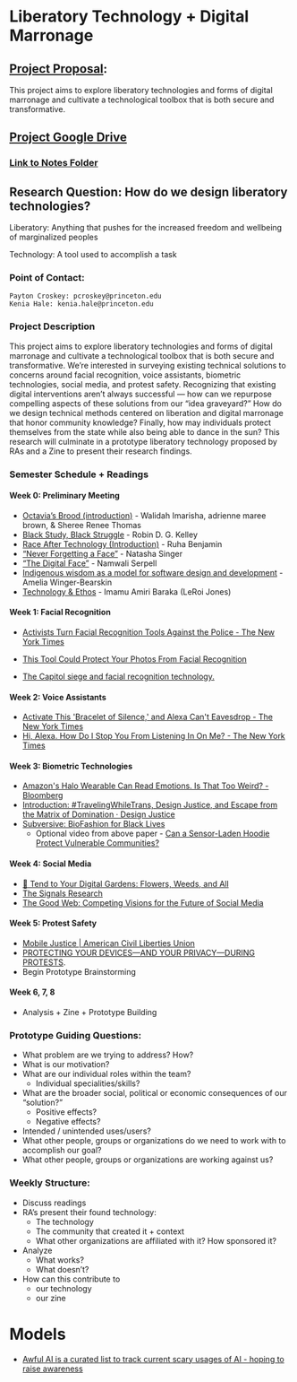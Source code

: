 # Liberatory Technology + Digital Marronage

## [Project Proposal](https://docs.google.com/document/d/1ljQSAa_LHABk7gWsWXDA-pNFvtFDSxUuCuxsYbTyvVc/edit?usp=sharing):

This project aims to explore liberatory technologies and forms of digital marronage and cultivate a technological toolbox that is both secure and transformative.

## [Project Google Drive](https://drive.google.com/drive/u/1/folders/1JbcIvgdUS_r8SjZ1j63yBPZkpIRW2pBg)
### [Link to Notes Folder](https://drive.google.com/drive/u/1/folders/16kYnJlmNNYQuqHNm9WqGXUOvIc8ju0b1)

## Research Question: How do we design liberatory technologies?

Liberatory: Anything that pushes for the increased freedom and wellbeing of marginalized peoples

Technology: A tool used to accomplish a task
 
### Point of Contact: 
	Payton Croskey: pcroskey@princeton.edu
	Kenia Hale: kenia.hale@princeton.edu
 
### Project Description 

This project aims to explore liberatory technologies and forms of digital marronage and cultivate a technological toolbox that is both secure and transformative. We’re interested in surveying existing technical solutions to concerns around facial recognition, voice assistants, biometric technologies, social media, and protest safety. Recognizing that existing digital interventions aren’t always successful — how can we repurpose compelling aspects of these solutions from our “idea graveyard?” How do we design technical methods centered on liberation and digital marronage that honor community knowledge? Finally, how may individuals protect themselves from the state while also being able to dance in the sun? This research will culminate in a prototype liberatory technology proposed by RAs and a Zine to present their research findings.
 
### Semester Schedule + Readings

#### Week 0: Preliminary Meeting
- [Octavia’s Brood (introduction)](https://ebookcentral.proquest.com/lib/princeton/detail.action?docID=1996052) - Walidah Imarisha, adrienne maree brown, & Sheree Renee Thomas
- [Black Study, Black Struggle](https://escholarship.org/uc/item/8cj8q196) - Robin D. G. Kelley
- [Race After Technology  (Introduction)](https://ebookcentral.proquest.com/lib/Princeton/detail.action?docID=5820427) - Ruha Benjamin
- [“Never Forgetting a Face”](https://www.nytimes.com/2014/05/18/technology/never-forgetting-a-face.html) - Natasha Singer
- [“The Digital Face”](https://www.theparisreview.org/blog/2020/10/21/the-digital-face/) - Namwali Serpell
- [Indigenous wisdom as a model for software design and development](https://foundation.mozilla.org/en/blog/indigenous-wisdom-model-software-design-and-development/) - Amelia Winger-Bearskin 
- [Technology & Ethos](http://www.soulsista.com/titanic/baraka.html) - Imamu Amiri Baraka (LeRoi Jones)


#### Week 1: Facial Recognition

- [Activists Turn Facial Recognition Tools Against the Police - The New York Times](https://www.nytimes.com/2020/10/21/technology/facial-recognition-police.html)

- [This Tool Could Protect Your Photos From Facial Recognition](https://www.nytimes.com/2020/08/03/technology/fawkes-tool-protects-photos-from-facial-recognition.html)

- [The Capitol siege and facial recognition technology.](https://slate.com/technology/2021/01/facial-recognition-technology-capitol-siege.html)

#### Week 2: Voice Assistants
- [Activate This 'Bracelet of Silence,' and Alexa Can't Eavesdrop - The New York Times](https://www.nytimes.com/2020/02/14/technology/alexa-jamming-bracelet-privacy-armor.html) 
- [Hi, Alexa. How Do I Stop You From Listening In On Me? - The New York Times](https://www.nytimes.com/2019/08/21/technology/personaltech/alexa-siri-google-assistant-listen.html) 

#### Week 3: Biometric Technologies
- [Amazon's Halo Wearable Can Read Emotions. Is That Too Weird? - Bloomberg](https://www.bloomberg.com/news/newsletters/2020-08-31/amazon-s-halo-wearable-can-read-emotions-is-that-too-weird) 
- [Introduction: #TravelingWhileTrans, Design Justice, and Escape from the Matrix of Domination · Design Justice](https://design-justice.pubpub.org/pub/ap8rgw5e/release/1) 
- [Subversive: BioFashion for Black Lives](https://dl.acm.org/doi/10.1145/3490149.3505569)
  - Optional video from above paper - [Can a Sensor-Laden Hoodie Protect Vulnerable Communities?](https://issues.org/tag/hoodie/)

#### Week 4: Social Media
- [🌿 Tend to Your Digital Gardens: Flowers, Weeds, and All](https://newpublic.substack.com/p/-tend-to-your-digital-gardens-flowers) 
- [The Signals Research](https://newpublic.org/signals)
- [The Good Web: Competing Visions for the Future of Social Media](https://citp.princeton.edu/event/zuckerman/)

#### Week 5: Protest Safety
- [Mobile Justice | American Civil Liberties Union](https://www.aclu.org/issues/criminal-law-reform/reforming-police/mobile-justice?redirect=feature/aclu-apps-record-police-conduct) 
- [PROTECTING YOUR DEVICES—AND YOUR PRIVACY—DURING PROTESTS](https://pen.org/protecting-devices-and-privacy-during-protests/#:~:text=Use%20an%20encrypted%20messaging%20app,identifying%20info%20in%20your%20photos). 
- Begin Prototype Brainstorming

#### Week 6, 7, 8
 - Analysis + Zine  + Prototype Building
 
 
### Prototype Guiding Questions:

- What problem are we trying to address? How?
- What is our motivation? 
- What are our individual roles within the team?
  - Individual specialities/skills?
- What are the broader social, political or economic consequences of our “solution?”
  - Positive effects?
  - Negative effects?
- Intended / unintended uses/users?
- What other people, groups or organizations do we need to work with to accomplish our goal?
- What other people, groups or organizations are working against us?


### Weekly Structure:
- Discuss readings
- RA’s present their found technology:
  - The technology
  - The community that created it + context
  - What other organizations are affiliated with it? How sponsored it?
- Analyze
  - What works?
  - What doesn’t?
- How can this contribute to 
  - our technology
  - our zine

# Models
- [Awful AI is a curated list to track current scary usages of AI - hoping to raise awareness](https://github.com/daviddao/awful-ai) 

